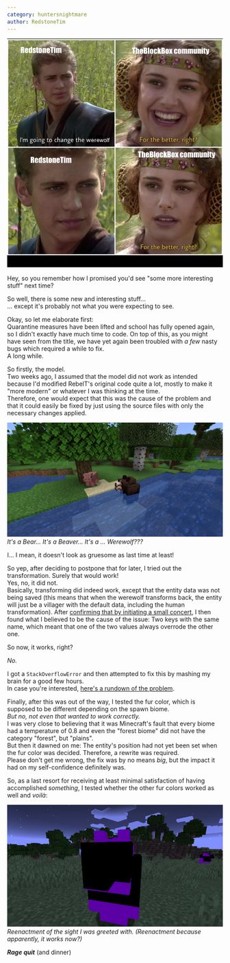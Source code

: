 ```yaml
---
category: huntersnightmare
author: RedstoneTim
---
```

![Anakin and Padmé meme: RedstoneTim: "I'm going to change the werewolf" TheBlockBox community: "For the better, right?" RedstoneTim: "" TheBlockBox community: "For the better, right?"](/assets/images/blog/werewolf_for_the_better.jpg)

Hey, so you remember how I promised you'd see "some more interesting stuff" next time?

So well, there is some new and interesting stuff...  
... except it's probably not what you were expecting to see.

Okay, so let me elaborate first:  
Quarantine measures have been lifted and school has fully opened again,
so I didn't exactly have much time to code.
On top of this, as you might have seen from the title, we have yet again
been troubled with *a few* nasty bugs which required a while to fix.  
A long while.

So firstly, the model.  
Two weeks ago, I assumed that the model did not work as intended
because I'd modified RebelT's original code quite a lot,
mostly to make it "more modern" or whatever I was thinking at the time.  
Therefore, one would expect that this was the cause of the problem
and that it could easily be fixed by just using the source files
with only the necessary changes applied.

![Minecraft "Werewolf" sitting in water; the model is too small and looks similar to a bear/beaver](/assets/images/blog/bear_beaver_werewolf.png)  
*It's a Bear... It's a Beaver... It's a ... Werewolf???*

I... I mean, it doesn't look as gruesome as last time at least!

So yep, after deciding to postpone that for later,
I tried out the transformation. Surely that would work!  
Yes, no, it did not.  
Basically, transforming did indeed work, except that the entity data was not being saved
(this means that when the werewolf transforms back,
the entity will just be a villager with the default data, including the human transformation).
After [confirming that by initiating a small concert](https://youtu.be/xOyVizMo3zI),
I then found what I believed to be the cause of the issue:
Two keys with the same name, which meant that one of the two values always overrode the other one.

So now, it works, right?

*No.*

I got a `StackOverflowError` and then attempted to fix this by mashing my brain for a good few hours.  
In case you're interested, [here's a rundown of the problem](https://pastebin.com/raw/bwYZtCDT).

Finally, after this was out of the way, I tested the fur color,
which is supposed to be different depending on the spawn biome.  
*But no, not even that wanted to work correctly.*  
I was very close to believing that it was Minecraft's fault
that every biome had a temperature of 0.8 and even the "forest biome" did not have the category "forest", but "plains".  
But then it dawned on me: The entity's position had not yet been set when the fur color was decided.
Therefore, a rewrite was required.  
Please don't get me wrong, the fix was by no means *big*,
but the impact it had on my self-confidence definitely was.

So, as a last resort for receiving at least minimal satisfaction of having accomplished *something*,
I tested whether the other fur colors worked as well and *voilà*:

![The werewolf model with the black and magenta Minecraft error texture](/assets/images/blog/black_magenta_werewolf.png)  
*Reenactment of the sight I was greeted with. (Reenactment because apparently, it works now?)*

***Rage quit*** (and dinner)